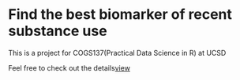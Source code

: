 # Find the best biomarker of recent substance use
This is a project for COGS137(Practical Data Science in R) at UCSD

Feel free to check out the details[view](https://fanfanccluo.github.io/Substance-use-analysis-in-R/cs01.html)
